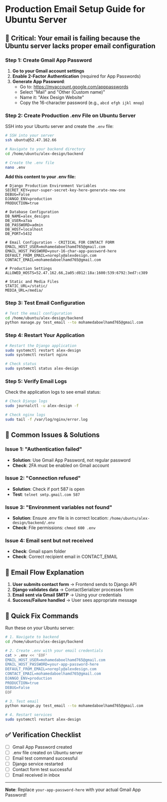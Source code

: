 # Production Email Setup Guide for Ubuntu Server

## 🚨 Critical: Your email is failing because the Ubuntu server lacks proper email configuration

### Step 1: Create Gmail App Password

1. **Go to your Gmail account settings**
2. **Enable 2-Factor Authentication** (required for App Passwords)
3. **Generate App Password**:
   - Go to: https://myaccount.google.com/apppasswords
   - Select "Mail" and "Other (Custom name)"
   - Name it: "Alex Design Website"
   - Copy the 16-character password (e.g., `abcd efgh ijkl mnop`)

### Step 2: Create Production .env File on Ubuntu Server

SSH into your Ubuntu server and create the `.env` file:

```bash
# SSH into your server
ssh ubuntu@52.47.162.66

# Navigate to your backend directory
cd /home/ubuntu/alex-design/backend

# Create the .env file
nano .env
```

**Add this content to your .env file:**

```env
# Django Production Environment Variables
SECRET_KEY=your-super-secret-key-here-generate-new-one
DEBUG=False
DJANGO_ENV=production
PRODUCTION=true

# Database Configuration
DB_NAME=alex_designs
DB_USER=a7aa
DB_PASSWORD=admin
DB_HOST=localhost
DB_PORT=5432

# Email Configuration - CRITICAL FOR CONTACT FORM
EMAIL_HOST_USER=mohamedaboelhamd765@gmail.com
EMAIL_HOST_PASSWORD=your-16-char-app-password-here
DEFAULT_FROM_EMAIL=noreply@alexdesign.com
CONTACT_EMAIL=mohamedaboelhamd765@gmail.com

# Production Settings
ALLOWED_HOSTS=52.47.162.66,2a05:d012:18a:1600:539:6792:3ed7:c389

# Static and Media Files
STATIC_URL=/static/
MEDIA_URL=/media/
```

### Step 3: Test Email Configuration

```bash
# Test the email configuration
cd /home/ubuntu/alex-design/backend
python manage.py test_email --to mohamedaboelhamd765@gmail.com
```

### Step 4: Restart Your Application

```bash
# Restart the Django application
sudo systemctl restart alex-design
sudo systemctl restart nginx

# Check status
sudo systemctl status alex-design
```

### Step 5: Verify Email Logs

Check the application logs to see email status:

```bash
# Check Django logs
sudo journalctl -u alex-design -f

# Check nginx logs
sudo tail -f /var/log/nginx/error.log
```

## 🔧 Common Issues & Solutions

### Issue 1: "Authentication failed"
- **Solution**: Use Gmail App Password, not regular password
- **Check**: 2FA must be enabled on Gmail account

### Issue 2: "Connection refused"
- **Solution**: Check if port 587 is open
- **Test**: `telnet smtp.gmail.com 587`

### Issue 3: "Environment variables not found"
- **Solution**: Ensure .env file is in correct location: `/home/ubuntu/alex-design/backend/.env`
- **Check**: File permissions: `chmod 600 .env`

### Issue 4: Email sent but not received
- **Check**: Gmail spam folder
- **Check**: Correct recipient email in CONTACT_EMAIL

## 📧 Email Flow Explanation

1. **User submits contact form** → Frontend sends to Django API
2. **Django validates data** → ContactSerializer processes form
3. **Email sent via Gmail SMTP** → Using your credentials
4. **Success/Failure handled** → User sees appropriate message

## 🚀 Quick Fix Commands

Run these on your Ubuntu server:

```bash
# 1. Navigate to backend
cd /home/ubuntu/alex-design/backend

# 2. Create .env with your email credentials
cat > .env << 'EOF'
EMAIL_HOST_USER=mohamedaboelhamd765@gmail.com
EMAIL_HOST_PASSWORD=your-app-password-here
DEFAULT_FROM_EMAIL=noreply@alexdesign.com
CONTACT_EMAIL=mohamedaboelhamd765@gmail.com
DJANGO_ENV=production
PRODUCTION=true
DEBUG=False
EOF

# 3. Test email
python manage.py test_email --to mohamedaboelhamd765@gmail.com

# 4. Restart services
sudo systemctl restart alex-design
```

## ✅ Verification Checklist

- [ ] Gmail App Password created
- [ ] .env file created on Ubuntu server
- [ ] Email test command successful
- [ ] Django service restarted
- [ ] Contact form test successful
- [ ] Email received in inbox

---
**Note**: Replace `your-app-password-here` with your actual Gmail App Password!
